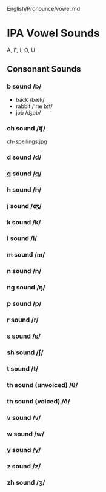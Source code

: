 English/Pronounce/vowel.md

# IPA Vowel Sounds

A, E, I, O, U

## Consonant Sounds

### b sound /b/

- back /bæk/
- rabbit /'ræ bɪt/
- job /ʤɑb/

### ch sound /ʧ/

ch-spellings.jpg

### d sound /d/
### g sound /g/
### h sound /h/
### j sound /ʤ/
### k sound /k/
### l sound /l/ 
### m sound /m/
### n sound /n/
### ng sound /ŋ/
### p sound /p/
### r sound /r/
### s sound /s/
### sh sound /ʃ/
### t sound /t/
### th sound (unvoiced) /θ/
### th sound (voiced) /ð/
### v sound /v/
### w sound /w/
### y sound /y/
### z sound /z/
### zh sound /ʒ/ 

